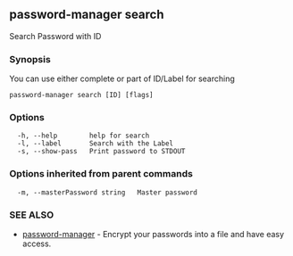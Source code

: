 ## password-manager search

Search Password with ID

### Synopsis

You can use either complete or part of ID/Label for searching

```
password-manager search [ID] [flags]
```

### Options

```
  -h, --help        help for search
  -l, --label       Search with the Label
  -s, --show-pass   Print password to STDOUT
```

### Options inherited from parent commands

```
  -m, --masterPassword string   Master password
```

### SEE ALSO

* [password-manager](password-manager.md)	 - Encrypt your passwords into a file and have easy access.


